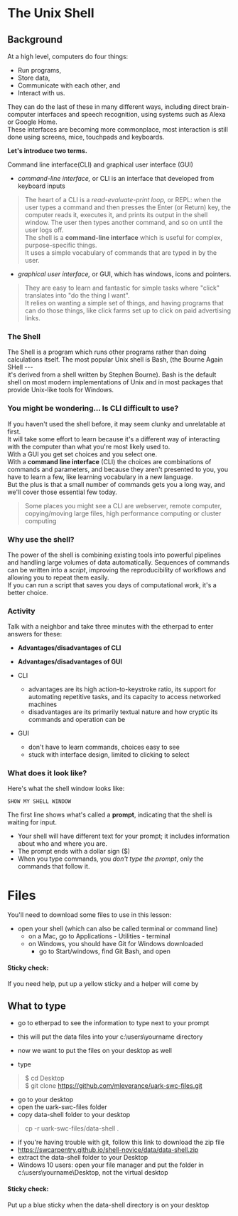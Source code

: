 # The Unix Shell

## Background

At a high level, computers do four things:

- Run programs,
- Store data,
- Communicate with each other, and
- Interact with us.

They can do the last of these in many different ways, including direct brain-computer interfaces and speech recognition, using systems such as Alexa or Google Home.  
These interfaces are becoming more commonplace, most interaction is still done using screens, mice, touchpads and keyboards.  

**Let's introduce two terms.**

Command line interface(CLI) and graphical user interface (GUI)

- *command-line interface,* or CLI is an interface that developed from keyboard inputs
>The heart of a CLI is a *read-evaluate-print loop,* or REPL: when the user types a command and then presses the Enter (or Return) key, the computer reads it, executes it, and prints its output in the shell window.
The user then types another command, and so on until the user logs off.  
The shell is a **command-line interface** which is useful for complex, purpose-specific things.  
It uses a simple vocabulary of commands that are typed in by the user.  

- *graphical user interface,* or GUI, which has windows, icons and pointers.  
> They are easy to learn and fantastic for simple tasks where "click" translates into "do the thing I want".  
It relies on wanting a simple set of things, and having programs that can do those things, like click farms set up to click on paid advertising links.

### The Shell
The Shell is a program which runs other programs rather than doing calculations itself.
The most popular Unix shell is Bash, (the Bourne Again SHell ---  
it's derived from a shell written by Stephen Bourne).
Bash is the default shell on most modern implementations of Unix and in most packages that provide Unix-like tools for Windows.

### You might be wondering... Is CLI difficult to use?
If you haven't used the shell before, it may seem clunky and unrelatable at first.  
It will take some effort to learn because it's a different way of interacting with the computer than what you're most likely used to.  
With a GUI you get set choices and you select one.  
With a **command line interface** (CLI) the choices are combinations of commands and parameters, and because they aren't presented to you, you have to learn a few, like learning vocabulary in a new language.  
But the plus is that a small number of commands gets you a long way, and we'll cover those essential few today.
> Some places you might see a CLI are webserver, remote computer, copying/moving large files, high performance computing or cluster computing 

### Why use the shell?
The power of the shell is combining existing tools into powerful
pipelines and handling large volumes of data automatically. Sequences of
commands can be written into a *script*, improving the reproducibility of
workflows and allowing you to repeat them easily.  
If you can run a script that saves you days of computational work, it's a better choice.

### Activity
Talk with a neighbor and take three minutes with the etherpad to enter answers for these:  

- **Advantages/disadvantages of CLI**  
- **Advantages/disadvantages of GUI**

- CLI
  - advantages are its high action-to-keystroke ratio, its support for automating repetitive tasks, and its capacity to access networked machines
  - disadvantages are its primarily textual nature and how cryptic its commands and operation can be
- GUI
  - don't have to learn commands, choices easy to see
  - stuck with interface design, limited to clicking to select


### What does it look like?

Here's what the shell window looks like:

~~~
SHOW MY SHELL WINDOW
~~~

The first line shows what's called a **prompt**, indicating that the shell is waiting for input.
- Your shell will have different text for your prompt; it includes information about who and where
you are.
- The prompt ends with a dollar sign ($)
- When you type commands, you *don't type the prompt*, only the commands that follow it.

# Files
You'll need to download some files to use in this lesson:
- open your shell (which can also be called terminal or command line)
  - on a Mac, go to Applications - Utilities - terminal
  - on Windows, you should have Git for Windows downloaded
    - go to Start/windows, find Git Bash, and open
    
 #### Sticky check: 
 If you need help, put up a yellow sticky and a helper will come by


## What to type
- go to etherpad to see the information to type next to your prompt
- this will put the data files into your c:\users\yourname directory

- now we want to put the files on your desktop as well
- type 
> $ cd Desktop  
> $ git clone https://github.com/mleverance/uark-swc-files.git

- go to your desktop
- open the uark-swc-files folder
- copy data-shell folder to your desktop
> cp -r uark-swc-files/data-shell .

- if you're having trouble with git, follow this link to download the zip file
- https://swcarpentry.github.io/shell-novice/data/data-shell.zip
- extract the data-shell folder to your Desktop
- Windows 10 users: open your file manager and put the folder in c:\users\yourname\Desktop, not the virtual desktop

#### Sticky check:
Put up a blue sticky when the data-shell directory is on your desktop 
